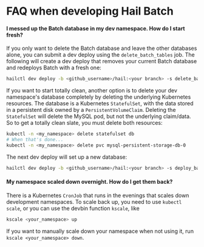 # FAQ when developing Hail Batch

#### I messed up the Batch database in my dev namespace. How do I start fresh?

If you only want to delete the Batch database and leave the other databases alone,
you can submit a dev deploy using the `delete_batch_tables` job. The following
will create a dev deploy that removes your current Batch database and redeploys
Batch with a fresh one:

```bash
hailctl dev deploy -b <github_username>/hail:<your branch> -s delete_batch_tables,deploy_batch
```

If you want to start totally clean, another option is to delete your dev namespace's
database completely by deleting the underlying Kubernetes resources.
The database is a Kubernetes `StatefulSet`, with the data stored in a
persistent disk owned by a `PersistentVolumeClaim`. Deleting the `StatefulSet` will
delete the MySQL pod, but not the underlying claim/data.
So to get a totally clean slate, you must delete both resources:

```bash
kubectl -n <my_namespace> delete statefulset db
# When that's done...
kubectl -n <my_namespace> delete pvc mysql-persistent-storage-db-0
```

The next dev deploy will set up a new database:

```bash
hailctl dev deploy -b <github_username>/hail:<your branch> -s deploy_batch,add_developers
```

#### My namespace scaled down overnight. How do I get them back?

There is a Kubernetes `CronJob` that runs in the evenings that scales down
development namespaces. To scale back up, you need to use `kubectl scale`,
or you can use the devbin function `kscale`, like

```bash
kscale <your_namespace> up
```

If you want to manually scale down your namespace when not using it, run
`kscale <your_namespace> down`.
